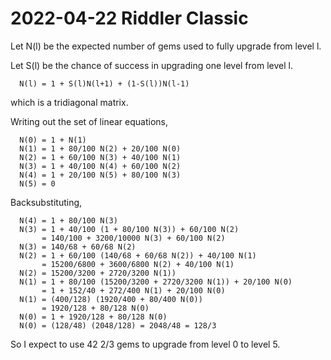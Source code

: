 2022-04-22 Riddler Classic
==========================
Let N(l) be the expected number of gems used to fully upgrade from level l.

Let S(l) be the chance of success in upgrading one level from level l.

```
  N(l) = 1 + S(l)N(l+1) + (1-S(l))N(l-1)
```
which is a tridiagonal matrix.

Writing out the set of linear equations,
```
  N(0) = 1 + N(1)
  N(1) = 1 + 80/100 N(2) + 20/100 N(0)
  N(2) = 1 + 60/100 N(3) + 40/100 N(1)
  N(3) = 1 + 40/100 N(4) + 60/100 N(2)
  N(4) = 1 + 20/100 N(5) + 80/100 N(3)
  N(5) = 0
```
Backsubstituting,
```
  N(4) = 1 + 80/100 N(3)
  N(3) = 1 + 40/100 (1 + 80/100 N(3)) + 60/100 N(2)
       = 140/100 + 3200/10000 N(3) + 60/100 N(2)
  N(3) = 140/68 + 60/68 N(2)
  N(2) = 1 + 60/100 (140/68 + 60/68 N(2)) + 40/100 N(1)
       = 15200/6800 + 3600/6800 N(2) + 40/100 N(1)
  N(2) = 15200/3200 + 2720/3200 N(1))
  N(1) = 1 + 80/100 (15200/3200 + 2720/3200 N(1)) + 20/100 N(0)
       = 1 + 152/40 + 272/400 N(1) + 20/100 N(0)
  N(1) = (400/128) (1920/400 + 80/400 N(0))
       = 1920/128 + 80/128 N(0)
  N(0) = 1 + 1920/128 + 80/128 N(0)
  N(0) = (128/48) (2048/128) = 2048/48 = 128/3
```
So I expect to use 42 2/3 gems to upgrade from level 0 to level 5.

